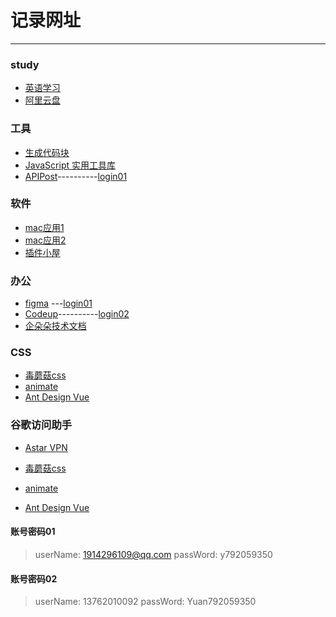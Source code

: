 # 记录网址

***

### study
* [英语学习](https://www.youzack.com/)
* [阿里云盘](https://www.aliyundrive.com/)

### 工具
* [生成代码块](https://snippet-generator.app/)
* [JavaScript 实用工具库](https://www.lodashjs.com/)
* [APIPost](https://console.apipost.cn/)----------[login01](#账号密码01)

### 软件
* [mac应用1](www.macwk.com)
* [mac应用2](www.macv.com)
* [插件小屋](https://www.chajianxw.com/)
### 办公

* [figma](https://www.figma.com/) ---[login01](#账号密码01)
* [Codeup](https://codeup.teambition.com/)----------[login02](#账号密码02)
* [企朵朵技术文档](https://github.com/qiduoduo-inc/)
### CSS

* [毒蘑菇css](https://color.dumogu.top/gradient/)
* [animate](https://animate.style/)
* [Ant Design Vue](https://www.antdv.com/components/overview-cn)

### 谷歌访问助手
* [Astar VPN](https://astarvpn.com/index.html)

* [毒蘑菇css](https://color.dumogu.top/gradient/)
* [animate](https://animate.style/)
* [Ant Design Vue](https://www.antdv.com/components/overview-cn)

















#### 账号密码01
 > userName: 1914296109@qq.com
 > passWord:  y792059350
#### 账号密码02
 > userName: 13762010092
 > passWord: Yuan792059350
